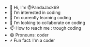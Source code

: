 - 👋 Hi, I’m @PandaJack69
- 👀 I’m interested in coding
- 🌱 I’m currently learning coding
- 💞️ I’m looking to collaborate on coding
- 📫 How to reach me : trough coding
- 😄 Pronouns: coder
- ⚡ Fun fact: I'm a coder

<!---
PandaJack69/PandaJack69 is a ✨ special ✨ repository because its `README.md` (this file) appears on your GitHub profile.
You can click the Preview link to take a look at your changes.
--->
